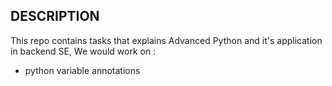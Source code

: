 ## DESCRIPTION
This repo contains tasks that explains Advanced Python and it's application in backend SE,
We would work on :

+ python variable annotations
